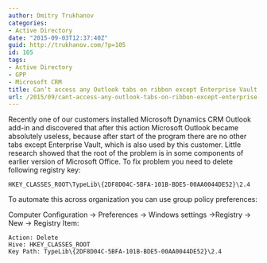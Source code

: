 ```yaml
---
author: Dmitry Trukhanov
categories:
- Active Directory
date: "2015-09-03T12:37:40Z"
guid: http://trukhanov.com/?p=105
id: 105
tags:
- Active Directory
- GPP
- Microsoft CRM
title: Can’t access any Outlook tabs on ribbon except Enterprise Vault
url: /2015/09/cant-access-any-outlook-tabs-on-ribbon-except-enterprise-vault/
---
```

Recently one of our customers installed Microsoft Dynamics CRM Outlook add-in and discovered that after this action Microsoft Outlook became absolutely useless, because after start of the program there are no other tabs except Enterprise Vault, which is also used by this customer. Little research showed that the root of the problem is in some components of earlier version of Microsoft Office. To fix problem you need to delete following registry key:

`HKEY_CLASSES_ROOT\TypeLib\{2DF8D04C-5BFA-101B-BDE5-00AA0044DE52}\2.4`
<!--more-->

To automate this across organization you can use group policy preferences:

Computer Configuration -> Preferences -> Windows settings ->Registry -> New -> Registry Item:

```
Action: Delete
Hive: HKEY_CLASSES_ROOT
Key Path: TypeLib\{2DF8D04C-5BFA-101B-BDE5-00AA0044DE52}\2.4
```